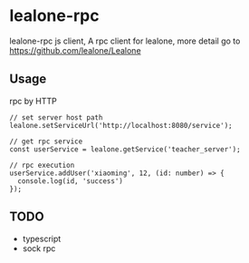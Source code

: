 # lealone-rpc

lealone-rpc js client, A rpc client for lealone, more detail go to https://github.com/lealone/Lealone


## Usage

rpc by HTTP

```
// set server host path
lealone.setServiceUrl('http://localhost:8080/service');

// get rpc service
const userService = lealone.getService('teacher_server');

// rpc execution
userService.addUser('xiaoming', 12, (id: number) => {
  console.log(id, 'success')
});
```


## TODO

- typescript
- sock rpc